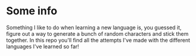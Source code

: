 # Some info
Something I like to do when learning a new language is, you guessed it, figure out a way to generate a bunch of random characters and stick them together.
In this repo you'll find all the attempts I've made with the different languages I've learned so far!
